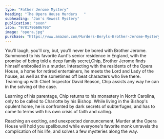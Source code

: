```yaml
---
type: "Father Jerome Mystery"
heading: "The Opera House Murders   "
subheading: "Jan's Newest Mystery"
publication: "soon"
isbn: "9781796606706"
image: "opera.jpg"
purchase: "https://www.amazon.com/Murders-Beryls-Brother-Jerome-Mystery/dp/1796606707/ref=sr_1_fkmrnull_1?keywords=jan+mccanless&qid=1551662264&s=gateway&sr=8-1-fkmrnull"
---
```

You'll laugh, you'll cry, but, you'll never be bored with Brother Jerome. Summoned to his favorite Aunt's senior residence in England, with the promise of being told a deep family secret,Chip, Brother Jerome finds himself embroiled in a murder. Interacting with the residents of the Opera House, a home for retired entertainers, he meets the Lord and Lady of the house, as well as the sometimes off beat characters who live there. 
Teaming up with Chief Inspector David Reason, Chip assists any way he can in the solving of the case. 

Learning of his parentage, Chip returns to his monastery in North Carolina, only to be called to Charlotte by his Bishop. While living in the Bishop's opulent home, he is confronted by dark secrets of subterfuges, and has to come to terms with his own crisis of faith and calling. 

Reaching an exciting, and unexpected denouncement, Murder at the Opera House will hold you spellbound while everyone's favorite monk unravels the complication of his life, and solves a few mysteries along the way. 
